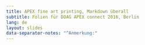 ```yaml
---
title: APEX fine art printing, Markdown überall
subtitle: Folien für DOAG APEX connect 2016, Berlin
lang: de
layout: slides
data-separator-notes: "^Anmerkung:"
---
```

